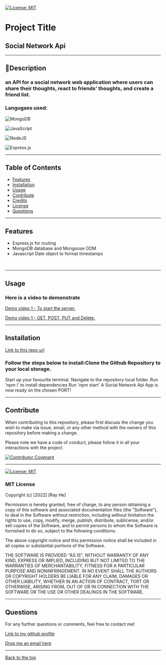 [![License: MIT](https://img.shields.io/badge/License-MIT-yellow.svg)](https://opensource.org/licenses/MIT) 
# Project Title

## Social Network Api

 --- 

## 📖Description

### an API for a social network web application where users can share their thoughts, react to friends’ thoughts, and create a friend list.

### Langugaes used: 

![MongoDB](https://img.shields.io/badge/MongoDB-%234ea94b.svg?style=for-the-badge&logo=mongodb&logoColor=white)

![JavaScript](https://img.shields.io/badge/javascript-%23323330.svg?style=for-the-badge&logo=javascript&logoColor=%23F7DF1E)

![NodeJS](https://img.shields.io/badge/node.js-6DA55F?style=for-the-badge&logo=node.js&logoColor=white)

![Express.js](https://img.shields.io/badge/express.js-%23404d59.svg?style=for-the-badge&logo=express&logoColor=%2361DAFB)

 --- 

## Table of Contents

- [Features](#features)
- [Installation](#installation)
- [Usage](#usage)
- [Contribute](#contribute)
- [Credits](#credits)
- [License](#license)
- [Questions](#questions)

 --- 

## Features 

* Express.js for routing
* MongoDB database and Mongoose ODM
* Javascript Date object to format timestamps

<br/>

 --- 

## Usage

### Here is a video to demonstrate 

[Demo video 1 - To start the server.](https://drive.google.com/file/d/1YVyKIcCOuSQ7O4NhJdxP_jib1M1SSfV0/view?usp=sharing)

[Demo video 1 - GET, POST, PUT and Delete.](https://drive.google.com/file/d/1WKKwj-6jUjeM69YazX6tuTn6zI1r4tKV/view?usp=sharing)

 --- 

## Installation

[Link to this repo url](https://github.com/DevRayHE/social-network-api.git)

### Follow the steps below to install:Clone the Github Repository to your local storage.
Start up your favourite terminal.
Navigate to the repository local folder.
Run 'npm i' to install dependencies
Run 'npm start'
A Social Network Api App is now ready on the chosen PORT!

 --- 

## Contribute

When contributing to this repository, please first discuss the change you wish to make via issue, email, or any other method with the owners of this repository before making a change.

Please note we have a code of conduct, please follow it in all your interactions with the project.

[![Contributor Covenant](https://img.shields.io/badge/Contributor%20Covenant-2.1-4baaaa.svg)](https://www.contributor-covenant.org/version/2/1/code_of_conduct/code_of_conduct.md)

 --- 

[![License: MIT](https://img.shields.io/badge/License-MIT-yellow.svg)](https://opensource.org/licenses/MIT) 
### MIT License

Copyright (c) [2022] [Ray He]

Permission is hereby granted, free of charge, to any person obtaining a copy
of this software and associated documentation files (the "Software"), to deal
in the Software without restriction, including without limitation the rights
to use, copy, modify, merge, publish, distribute, sublicense, and/or sell
copies of the Software, and to permit persons to whom the Software is
furnished to do so, subject to the following conditions:

The above copyright notice and this permission notice shall be included in all
copies or substantial portions of the Software.

THE SOFTWARE IS PROVIDED "AS IS", WITHOUT WARRANTY OF ANY KIND, EXPRESS OR
IMPLIED, INCLUDING BUT NOT LIMITED TO THE WARRANTIES OF MERCHANTABILITY,
FITNESS FOR A PARTICULAR PURPOSE AND NONINFRINGEMENT. IN NO EVENT SHALL THE
AUTHORS OR COPYRIGHT HOLDERS BE LIABLE FOR ANY CLAIM, DAMAGES OR OTHER
LIABILITY, WHETHER IN AN ACTION OF CONTRACT, TORT OR OTHERWISE, ARISING FROM,
OUT OF OR IN CONNECTION WITH THE SOFTWARE OR THE USE OR OTHER DEALINGS IN THE
SOFTWARE.

 --- 

## Questions

For any further questions or comments, feel free to contact me!

[Link to my github profile](https://github.com/devrayhe/)

[Drop me an email here](mailto:devrayhe@gmail.com)

 --- 

[Back to the top](#project-title)